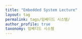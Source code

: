 ```yaml
---
title: "Embedded System Lecture"
layout: tag
permalink: tags/임베디드 시스템/
author_profile: true
taxonomy: 임베디드 시스템
---
```


